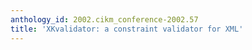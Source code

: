 ```yaml
---
anthology_id: 2002.cikm_conference-2002.57
title: 'XKvalidator: a constraint validator for XML'
---
```

